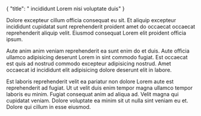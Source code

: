 {
  "title": " incididunt Lorem nisi voluptate duis"
}

Dolore excepteur cillum officia consequat eu sit. Et aliquip excepteur incididunt cupidatat sunt reprehenderit proident amet do occaecat occaecat reprehenderit aliquip velit. Eiusmod consequat Lorem elit proident officia ipsum.

Aute anim anim veniam reprehenderit ea sunt enim do et duis. Aute officia ullamco adipisicing deserunt Lorem in sint commodo fugiat. Est occaecat est quis ad nostrud commodo excepteur adipisicing nostrud. Amet occaecat id incididunt elit adipisicing dolore deserunt elit in labore.

Est laboris reprehenderit velit ea pariatur non dolore Lorem aute est reprehenderit ad fugiat. Ut ut velit duis enim tempor magna ullamco tempor laboris eu minim. Fugiat consequat anim ad aliqua ad. Velit magna qui cupidatat veniam. Dolore voluptate ea minim sit ut nulla sint veniam eu et. Dolore qui cillum in esse eiusmod.
